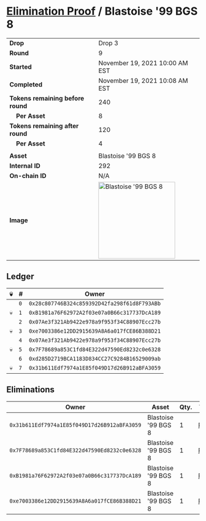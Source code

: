 # [Elimination Proof](./readme.md) / Blastoise &#039;99 BGS 8

|||
|---|---|
| **Drop** | Drop 3 |
| **Round** | 9 |
| **Started** | November 19, 2021 10:00 AM EST |
| **Completed** | November 19, 2021 10:08 AM EST |
| **Tokens remaining before round** | 240 |
| **&nbsp;&nbsp;&nbsp;&nbsp;Per Asset** | 8 |
| **Tokens remaining after round** | 120 |
| **&nbsp;&nbsp;&nbsp;&nbsp;Per Asset** | 4 |
| | |
| **Asset** | Blastoise &#039;99 BGS 8 |
| **Internal ID** | 292 |
| **On-chain ID** | N/A |
| **Image** | <img src="https://tcdn.blokpax.com/94d9199b-dc43-433d-b9ab-74dce73976d4/f96b4ca7e9359e65ff1e75a2970b75ecda9f7c5ae5ad74b8aee6010bcf829eee.jpg" height="200" alt="Blastoise &#039;99 BGS 8" /> |

## Ledger

| 💀 | # | Owner |
| --- | --- | --- |
|  | `0` | `0x28c807746B324c859392D42fa298f61d8F793ABb` |
| 💀 | `1` | `0xB1981a76F62972A2f03e07a0B66c317737DcA189` |
|  | `2` | `0x07Ae3f321Ab9422e978a9f953f34C88907Ecc27b` |
| 💀 | `3` | `0xe7003386e12DD2915639A8A6a017fCE86B388D21` |
|  | `4` | `0x07Ae3f321Ab9422e978a9f953f34C88907Ecc27b` |
| 💀 | `5` | `0x7F78689a853C1fd84E322d47590Ed8232c0e6328` |
|  | `6` | `0xd285D2719BCA1183D834CC27C9284B16529009ab` |
| 💀 | `7` | `0x31b611Edf7974a1E85f049D17d26B912aBFA3059` |


## Eliminations

| Owner | Asset | Qty. | Transaction |
| --- | --- | --- | --- |
| `0x31b611Edf7974a1E85f049D17d26B912aBFA3059` | Blastoise '99 BGS 8 | 1 | [Polygonscan](https://polygonscan.com/tx/0x86700e8bdcd462ab27c9c8ea9e03218617f1e9c132142a4ed4ec26e0513c5faa) |
| `0x7F78689a853C1fd84E322d47590Ed8232c0e6328` | Blastoise '99 BGS 8 | 1 | [Polygonscan](https://polygonscan.com/tx/0x04955de09355bdb3f5c8da150ed76197343c13a25c83a154eb472ec4ebb00d4d) |
| `0xB1981a76F62972A2f03e07a0B66c317737DcA189` | Blastoise '99 BGS 8 | 1 | [Polygonscan](https://polygonscan.com/tx/0x53c7a195c9bbbba05f5c7cde61e95c648405d1b886bdd8c511bdf7ea9d59af03) |
| `0xe7003386e12DD2915639A8A6a017fCE86B388D21` | Blastoise '99 BGS 8 | 1 | [Polygonscan](https://polygonscan.com/tx/0xfb2a8f03b262f758aece40c5710851c5cbc35c78d60127aeba53a21f23c8311b) |
